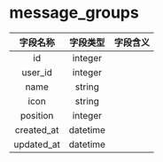 # message_groups

| 字段名称 | 字段类型 | 字段含义 |
| :-----: | :-----: | :-----: 
| id | integer |  |
| user_id | integer |  |
| name | string |  |
| icon | string |  |
| position | integer |  |
| created_at | datetime |  |
| updated_at | datetime |  |

